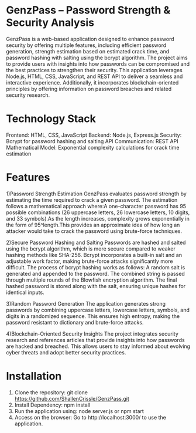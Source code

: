 # GenzPass – Password Strength & Security Analysis
  GenzPass is a web-based application designed to enhance password security by offering multiple features, including efficient password generation, strength estimation based on estimated crack time, and password hashing with salting using the bcrypt algorithm. The project aims to provide users with insights into how passwords can be compromised and the best practices to strengthen their security.
    This application leverages Node.js, HTML, CSS, JavaScript, and REST API to deliver a seamless and interactive experience. Additionally, it incorporates blockchain-oriented principles by offering information on password breaches and related security research.
# Technology Stack
  Frontend: HTML, CSS, JavaScript
  Backend: Node.js, Express.js
  Security: Bcrypt for password hashing and salting
  API Communication: REST API
  Mathematical Model: Exponential complexity calculations for crack time estimation
# Features
   1)Password Strength Estimation
     GenzPass evaluates password strength by estimating the time required to crack a given password. The estimation follows a mathematical approach where:A one-character password has 95 possible combinations (26 uppercase letters, 26 lowercase letters, 10 digits, and 33 symbols).As the length increases, complexity grows exponentially in the form of 95^length.This provides an approximate idea of how long an attacker would take to crack the password using brute-force techniques.
     
   2)Secure Password Hashing and Salting
     Passwords are hashed and salted using the bcrypt algorithm, which is more secure compared to weaker hashing methods like SHA-256. Bcrypt incorporates a built-in salt and an adjustable work factor, making brute-force attacks significantly more difficult.
     The process of bcrypt hashing works as follows:
     A random salt is generated and appended to the password.
     The combined string is passed through multiple rounds of the Blowfish encryption algorithm.
     The final hashed password is stored along with the salt, ensuring unique hashes for identical inputs.
     
  3)Random Password Generation
     The application generates strong passwords by combining uppercase letters, lowercase letters, symbols, and digits in a randomized sequence. This ensures high entropy, making the password resistant to dictionary and brute-force attacks.
     
  4)Blockchain-Oriented Security Insights
    The project integrates security research and references articles that provide insights into how passwords are hacked and breached. This allows users to stay informed about evolving cyber threats and adopt better security practices.

  # Installation
  1) Clone the repository: git clone https://github.com/ShallenCrissle/GenzPass.git
  2) Install Dependency: npm install
  3) Run the application using: node server.js or npm start
  4) Access on the browser: Go to http://localhost:3000/ to use the application.
